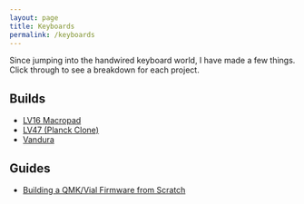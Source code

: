 ```yaml
---
layout: page
title: Keyboards
permalink: /keyboards
---
```


Since jumping into the handwired keyboard world, I have made a few things. Click through to see a breakdown for each project.

## Builds

-   [LV16 Macropad](/keyboards/LV16)
-   [LV47 (Planck Clone)](/keyboards/LV47)
-   [Vandura](/keyboards/Vandura)

## Guides
- [Building a QMK/Vial Firmware from Scratch](/qmk-vial-guide)

